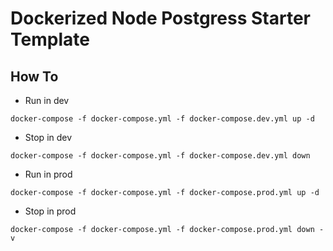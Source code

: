 # Dockerized Node Postgress Starter Template

## How To
- Run in dev
```
docker-compose -f docker-compose.yml -f docker-compose.dev.yml up -d
```
- Stop in dev
```
docker-compose -f docker-compose.yml -f docker-compose.dev.yml down
```


- Run in prod
```
docker-compose -f docker-compose.yml -f docker-compose.prod.yml up -d
```

- Stop in prod
```
docker-compose -f docker-compose.yml -f docker-compose.prod.yml down -v
```